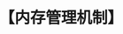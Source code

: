 ---
title: "【内存管理机制】"
menu:
  main:
    identifier: "mem-manager"
    parent: "linux-memory"
    name: "内核内存管理机制"
    weight: 2
---